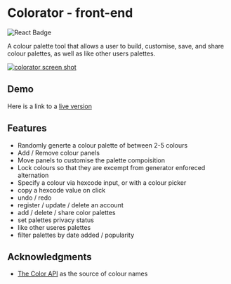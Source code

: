 # Colorator - front-end

![React Badge](https://img.shields.io/badge/React-61DAFB?logo=react&logoColor=000&style=for-the-badge)

A colour palette tool that allows a user to build, customise, save, and share colour palettes, as well as like other users palettes.

[![colorator screen shot](https://benpeake.github.io/portfolio/images/colorator.png)](https://colorator-app.vercel.app/)

## Demo

Here is a link to a <a href="https://colorator-app.vercel.app/" target="_blank" rel="noopener">live version</a>

## Features

- Randomly generte a colour palette of between 2-5 colours
- Add / Remove colour panels
- Move panels to customise the palette compoisition
- Lock colours so that they are excempt from generator enforeced alternation
- Specify a colour via hexcode input, or with a colour picker
- copy a hexcode value on click
- undo / redo
- register / update / delete an account
- add / delete / share color palettes
- set palettes privacy status
- like other useres palettes
- filter palettes by date added / popularity

## Acknowledgments

- [The Color API](https://www.thecolorapi.com/) as the source of colour names
